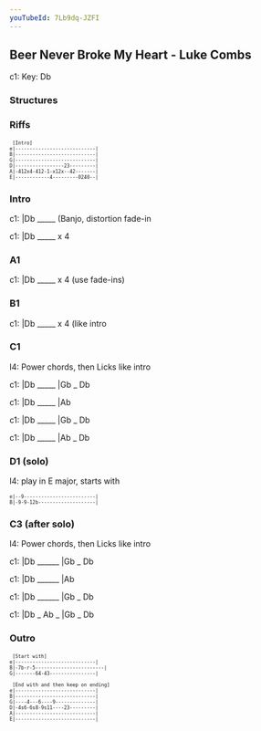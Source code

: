 ```yaml
---
youTubeId: 7Lb9dq-JZFI
---
```


## Beer Never Broke My Heart - Luke Combs

c1: Key: Db

### Structures

### Riffs

<span style="font-size:0.7em;">

```
 [Intro]
e|----------------------------|
B|----------------------------|
G|----------------------------|
D|-----------------23---------|
A|-412x4-412-1-x12x--42-------|
E|------------4---------0240--|
```
</span>

### Intro

c1: |Db _____ (Banjo, distortion fade-in

c1: |Db _____ x 4

### A1

c1: |Db _____ x 4 (use fade-ins)

### B1

c1: |Db _____ x 4 (like intro

### C1

l4: Power chords, then Licks like intro

c1: |Db _____ |Gb _ Db

c1: |Db _____ |Ab

c1: |Db _____ |Gb _ Db

c1: |Db _____ |Ab _ Db

### D1 (solo)

l4: play in E major, starts with

<span style="font-size:0.7em;">

```
e|--9-------------------------|
B|-9-9-12b--------------------|
```
</span>

### C3 (after solo)

l4: Power chords, then Licks like intro

c1: |Db ______ |Gb _ Db

c1: |Db ______ |Ab

c1: |Db ______ |Gb _ Db

c1: |Db _ Ab _ |Gb _ Db

### Outro

<span style="font-size:0.7em;">

```
 [Start with]
e|----------------------------|
B|-7b-r-5------------------------|
G|-------64-43----------------|

 [End with and then keep on ending]
e|----------------------------|
B|----------------------------|
G|----4---6----9--------------|
D|-4s6-6s8-9s11----23---------|
A|----------------------------|
E|----------------------------|

```
</span>
